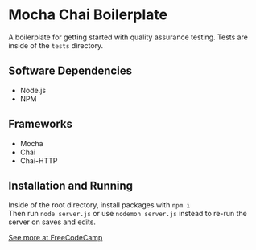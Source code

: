 # Mocha Chai Boilerplate
A boilerplate for getting started with quality assurance testing. Tests are inside of the ```tests``` directory.  

## Software Dependencies 
* Node.js
* NPM 

## Frameworks 
* Mocha
* Chai
* Chai-HTTP

## Installation and Running
Inside of the root directory, install packages with ```npm i``` <br> 
Then run ```node server.js``` or use ```nodemon server.js``` instead to re-run the server on saves and edits. 

[See more at FreeCodeCamp](https://www.freecodecamp.org/learn/quality-assurance/quality-assurance-and-testing-with-chai/)